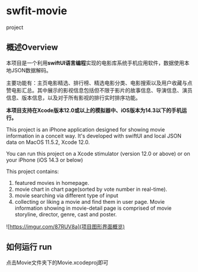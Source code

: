 # swfit-movie
project
## 概述Overview
本项目是一个利用**swiftUI语言编程**实现的电影库系统手机应用软件，数据使用本地JSON数据解码。

主要功能有：主页电影精选、排行榜、精选电影分类、电影搜索以及用户收藏与点赞电影汇总。其中展示的影视信息包括但不限于影片的故事信息、导演信息、演员信息、版本信息，以及对于所有影视的排行实时排序功能。

**本项目支持在Xcode版本12.0或以上的模拟器中、iOS版本为14.3以下的手机运行。**

This project is an iPhone application designed for showing movie information in a conceit way. It's developed with swiftUI and local JSON data on MacOS 11.5.2, Xcode 12.0.

You can run this project on a Xcode stimulator (version 12.0 or above) or on your iPhone (iOS 14.3 or below)

This project contains: 
1. featured movies in homepage. 
2. movie chart in chart page(sorted by vote number in real-time).
3. movie searching via different type of input 
4. collecting or liking a movie and find them in user page.
Movie information showing in movie-detail page is comprised of movie storyline, director, genre, cast and poster.

![https://imgur.com/87RUV8a](项目图形界面概览)

## 如何运行 run
点击Movie文件夹下的Movie.xcodeproj即可
